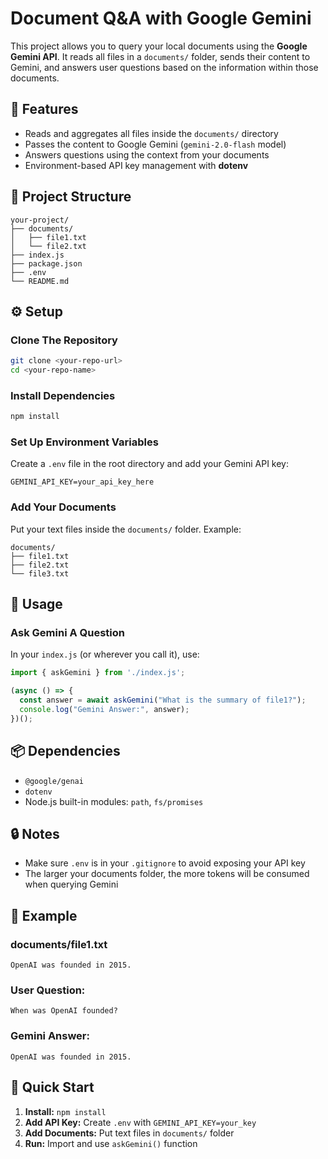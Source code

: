 # Document Q&A with Google Gemini

This project allows you to query your local documents using the **Google Gemini API**. It reads all files in a `documents/` folder, sends their content to Gemini, and answers user questions based on the information within those documents.

## 🚀 Features

* Reads and aggregates all files inside the `documents/` directory
* Passes the content to Google Gemini (`gemini-2.0-flash` model)
* Answers questions using the context from your documents
* Environment-based API key management with **dotenv**

## 📂 Project Structure

```
your-project/
├── documents/
│   ├── file1.txt
│   └── file2.txt
├── index.js
├── package.json
├── .env
└── README.md
```

## ⚙️ Setup

### Clone The Repository

```bash
git clone <your-repo-url>
cd <your-repo-name>
```

### Install Dependencies

```bash
npm install
```

### Set Up Environment Variables

Create a `.env` file in the root directory and add your Gemini API key:

```env
GEMINI_API_KEY=your_api_key_here
```

### Add Your Documents

Put your text files inside the `documents/` folder. Example:

```
documents/
├── file1.txt
├── file2.txt
└── file3.txt
```

## 📝 Usage

### Ask Gemini A Question

In your `index.js` (or wherever you call it), use:

```javascript
import { askGemini } from './index.js';

(async () => {
  const answer = await askGemini("What is the summary of file1?");
  console.log("Gemini Answer:", answer);
})();
```

## 📦 Dependencies

* `@google/genai`
* `dotenv`
* Node.js built-in modules: `path`, `fs/promises`

## 🔒 Notes

* Make sure `.env` is in your `.gitignore` to avoid exposing your API key
* The larger your documents folder, the more tokens will be consumed when querying Gemini

## 📌 Example

### documents/file1.txt
```
OpenAI was founded in 2015.
```

### User Question:
```
When was OpenAI founded?
```

### Gemini Answer:
```
OpenAI was founded in 2015.
```

## 🚀 Quick Start

1. **Install:** `npm install`
2. **Add API Key:** Create `.env` with `GEMINI_API_KEY=your_key`
3. **Add Documents:** Put text files in `documents/` folder
4. **Run:** Import and use `askGemini()` function
